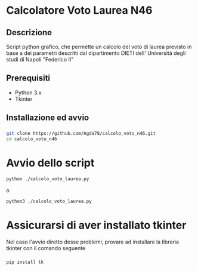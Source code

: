 # Calcolatore Voto Laurea N46

## Descrizione
Script python grafico, che permette un calcolo del voto di laurea previsto in base a dei parametri descritti dal dipartimento DIETI dell' Università degli studi di Napoli "Federico II"

## Prerequisiti
- Python 3.x
- Tkinter

## Installazione ed avvio

### 
```bash
git clone https://github.com/Agda78/calcolo_voto_n46.git
cd calcolo_voto_n46
```
# Avvio dello script
```bash
python ./calcolo_voto_laurea.py
```
o
```bash
python3 ./calcolo_voto_laurea.py
```
# Assicurarsi di aver installato tkinter
Nel caso l'avvio diretto desse problemi, provare ad installare la libreria tkinter con il comando seguente
###
```bash
pip install tk
```
